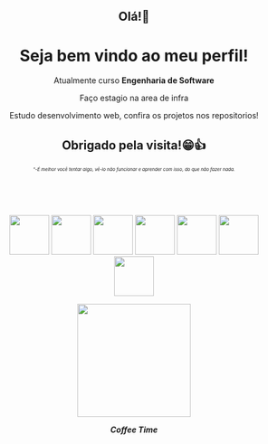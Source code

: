 

<div align="center" justfy="center">
<h2>Olá!👋</h2>

<h1>Seja bem vindo ao meu perfil!</h1>

<p>Atualmente curso <b>Engenharia de Software</b></p>
<p>Faço estagio na area de infra</p>
<p>Estudo desenvolvimento web, confira os projetos nos repositorios!</p>
<h2>Obrigado pela visita!😁👍</h2>
<p><i style="font-size: 8px;">"-É melhor você tentar algo, vê-lo não funcionar e aprender com isso, do que não fazer nada.</i></p>


<p> </p>
<p> </p>
<!--
**RG-96W/RG-96W** is a ✨ _special_ ✨ repository because its `README.md` (this file) appears on your GitHub profile.

Here are some ideas to get you started:

- 🔭 I’m currently working on ...
- 🌱 I’m currently learning ...
- 👯 I’m looking to collaborate on ...
- 🤔 I’m looking for help with ...
- 💬 Ask me about ...
- 📫 How to reach me: ...
- 😄 Pronouns: ...
- ⚡ Fun fact: ...
-->
<!-- [![Top Langs](https://github-readme-stats.vercel.app/api/top-langs/?username=RG-96W&layout=donut-vertical)](https://github.com/RG-96W/github-readme-stats) -->



<img src="https://cdn.jsdelivr.net/gh/devicons/devicon/icons/react/react-original-wordmark.svg" height="70px" /> <img src="https://cdn.jsdelivr.net/gh/devicons/devicon/icons/nodejs/nodejs-plain.svg" height="70px" /> <img src="https://cdn.jsdelivr.net/gh/devicons/devicon/icons/html5/html5-plain-wordmark.svg" height="70px" /> <img src="https://cdn.jsdelivr.net/gh/devicons/devicon/icons/css3/css3-plain-wordmark.svg"  height="70px" /> <img src="https://cdn.jsdelivr.net/gh/devicons/devicon/icons/javascript/javascript-plain.svg"  height="70px" /> <img src="https://cdn.jsdelivr.net/gh/devicons/devicon/icons/mongodb/mongodb-plain-wordmark.svg" height="70px" /> <img src="https://cdn.jsdelivr.net/gh/devicons/devicon/icons/figma/figma-original.svg" height="70px" />




<img src="https://i.pinimg.com/originals/72/22/64/722264317bb747b1d3ecab8be31f36f2.gif" height="200px" >
<p><b><i>Coffee Time</i></b></p></div> 
          
          
          
